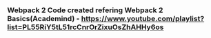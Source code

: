 ### Webpack 2 Code created refering Webpack 2 Basics(Academind) - https://www.youtube.com/playlist?list=PL55RiY5tL51rcCnrOrZixuOsZhAHHy6os
